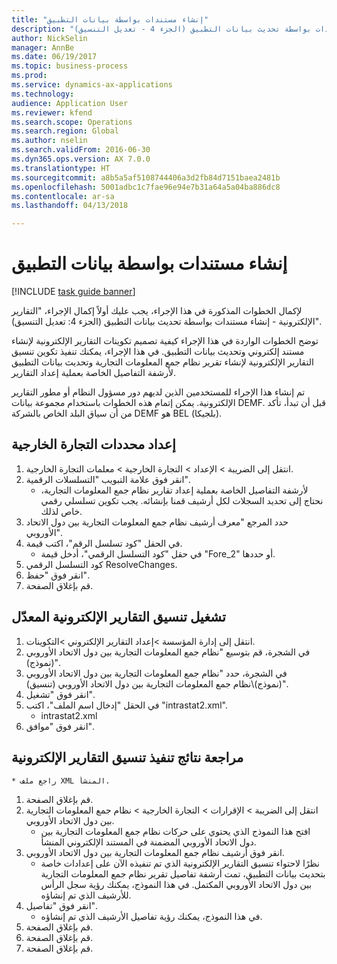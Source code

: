 ```yaml
--- 
title: "إنشاء مستندات بواسطة بيانات التطبيق"
description: "لإكمال الخطوات المذكورة في هذا الإجراء، يجب عليك أولاً إكمال الإجراء، \"التقارير الإلكترونية - إنشاء مستندات بواسطة تحديث بيانات التطبيق (الجزء 4 - تعديل التنسيق)‬\"."
author: NickSelin
manager: AnnBe
ms.date: 06/19/2017
ms.topic: business-process
ms.prod: 
ms.service: dynamics-ax-applications
ms.technology: 
audience: Application User
ms.reviewer: kfend
ms.search.scope: Operations
ms.search.region: Global
ms.author: nselin
ms.search.validFrom: 2016-06-30
ms.dyn365.ops.version: AX 7.0.0
ms.translationtype: HT
ms.sourcegitcommit: a8b5a5af5108744406a3d2fb84d7151baea2481b
ms.openlocfilehash: 5001adbc1c7fae96e94e7b31a64a5a04ba886dc8
ms.contentlocale: ar-sa
ms.lasthandoff: 04/13/2018

---
```

# <a name="generate-documents-with-application-data"></a>إنشاء مستندات بواسطة بيانات التطبيق

[!INCLUDE [task guide banner](../../includes/task-guide-banner.md)]

لإكمال الخطوات المذكورة في هذا الإجراء، يجب عليك أولاً إكمال الإجراء، "التقارير الإلكترونية - إنشاء مستندات بواسطة تحديث بيانات التطبيق (الجزء 4: تعديل التنسيق)‬".



توضح الخطوات الواردة في هذا الإجراء كيفية تصميم تكوينات التقارير الإلكترونية لإنشاء مستند إلكتروني وتحديث بيانات التطبيق. في هذا الإجراء، يمكنك تنفيذ تكوين تنسيق التقارير الإلكترونية لإنشاء تقرير نظام جمع المعلومات التجارية وتحديث بيانات التطبيق لأرشفة التفاصيل الخاصة بعملية إعداد التقارير.



تم إنشاء هذا الإجراء للمستخدمين الذين لديهم دور مسؤول النظام أو مطور التقارير الإلكترونية. يمكن إتمام هذه الخطوات باستخدام مجموعة بيانات DEMF. قبل أن تبدأ، تأكد من أن سياق البلد الخاص بالشركة DEMF هو BEL (بلجيكا).


## <a name="set-up-foreign-trade-parameters"></a>إعداد محددات التجارة الخارجية
1. انتقل إلى الضريبة > الإعداد > التجارة الخارجية > معلمات التجارة الخارجية.
2. انقر فوق علامة التبويب "التسلسلات الرقمية".
    * لأرشفة التفاصيل الخاصة بعملية إعداد تقارير نظام جمع المعلومات التجارية، نحتاج إلى تحديد السجلات لكل أرشيف قمنا بإنشائه. يجب تكوين تسلسلي رقمي خاص لذلك.  
3. حدد المرجع "معرف أرشيف نظام جمع المعلومات التجارية بين دول الاتحاد الأوروبي‬".
4. في الحقل "كود تسلسل الرقم"، اكتب قيمة.
    * في حقل "كود التسلسل الرقمي"، أدخل قيمة "Fore_2" أو حددها.  
5. كود التسلسل الرقمي ResolveChanges.
6. انقر فوق "حفظ".
7. قم بإغلاق الصفحة.

## <a name="run-modified-er-format"></a>تشغيل تنسيق التقارير الإلكترونية المعدّل
1. انتقل إلى إدارة المؤسسة >إعداد التقارير الإلكتروني >التكوينات.
2. في الشجرة، قم بتوسيع "نظام جمع المعلومات التجارية بين دول الاتحاد الأوروبي (نموذج)".
3. في الشجرة، حدد "نظام جمع المعلومات التجارية بين دول الاتحاد الأوروبي (نموذج)\نظام جمع المعلومات التجارية بين دول الاتحاد الأوروبي (تنسيق)".
4. انقر فوق "تشغيل".
5. في الحقل "إدخال اسم الملف"، اكتب "intrastat2.xml".
    * intrastat2.xml  
6. انقر فوق "موافق".

## <a name="review-er-format-executions-results"></a>مراجعة نتائج تنفيذ تنسيق التقارير الإلكترونية
    * راجع ملف XML المنشأ.  
1. قم بإغلاق الصفحة.
2. انتقل إلى الضريبة > الإقرارات‬ > التجارة الخارجية > نظام جمع المعلومات التجارية بين دول الاتحاد الأوروبي.
    * افتح هذا النموذج الذي يحتوي على حركات نظام جمع المعلومات التجارية بين دول الاتحاد الأوروبي المضمنة في المستند الإلكتروني المنشأ.  
3. انقر فوق أرشيف نظام جمع المعلومات التجارية بين دول الاتحاد الأوروبي.
    * نظرًا لاحتواء تنسيق التقارير الإلكترونية الذي تم تنفيذه الآن على إعدادات خاصة بتحديث بيانات التطبيق، تمت أرشفة تفاصيل تقرير نظام جمع المعلومات التجارية بين دول الاتحاد الأوروبي المكتمل. في هذا النموذج، يمكنك رؤية سجل الرأس للأرشيف الذي تم إنشاؤه.  
4. انقر فوق "تفاصيل".
    * في هذا النموذج، يمكنك رؤية تفاصيل الأرشيف الذي تم إنشاؤه.  
5. قم بإغلاق الصفحة.
6. قم بإغلاق الصفحة.
7. قم بإغلاق الصفحة.


